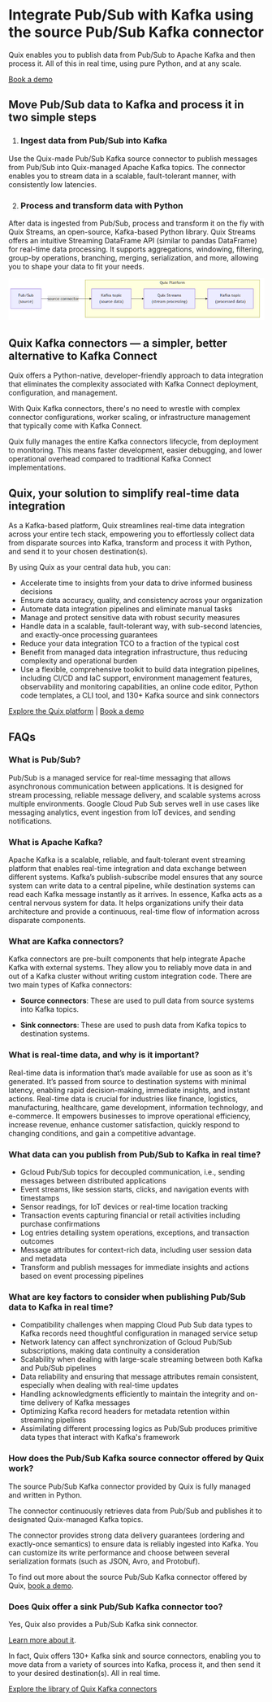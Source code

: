 <!--- BEGIN MARKDOWN --->
# Integrate Pub/Sub with Kafka using the source Pub/Sub Kafka connector

Quix enables you to publish data from Pub/Sub to Apache Kafka and then process it. All of this in real time, using pure Python, and at any scale. 

[Book a demo](https://share.hsforms.com/1iW0TmZzKQMChk0lxd_tGiw4yjw2)

## Move Pub/Sub data to Kafka and process it in two simple steps

1. ### Ingest data from Pub/Sub into Kafka

Use the Quix-made Pub/Sub Kafka source connector to publish messages from Pub/Sub into Quix-managed Apache Kafka topics. The connector enables you to stream data in a scalable, fault-tolerant manner, with consistently low latencies.

2. ### Process and transform data with Python

After data is ingested from Pub/Sub, process and transform it on the fly with Quix Streams, an open-source, Kafka-based Python library. Quix Streams offers an intuitive Streaming DataFrame API (similar to pandas DataFrame) for real-time data processing. It supports aggregations, windowing, filtering, group-by operations, branching, merging, serialization, and more, allowing you to shape your data to fit your needs.  

![Diagram](images/PubSub-source_diagram_1.png)

## Quix Kafka connectors — a simpler, better alternative to Kafka Connect

Quix offers a Python-native, developer-friendly approach to data integration that eliminates the complexity associated with Kafka Connect deployment, configuration, and management. 

With Quix Kafka connectors, there's no need to wrestle with complex connector configurations, worker scaling, or infrastructure management that typically come with Kafka Connect.

Quix fully manages the entire Kafka connectors lifecycle, from deployment to monitoring. This means faster development, easier debugging, and lower operational overhead compared to traditional Kafka Connect implementations.

## Quix, your solution to simplify real-time data integration

As a Kafka-based platform, Quix streamlines real-time data integration across your entire tech stack, empowering you to effortlessly collect data from disparate sources into Kafka, transform and process it with Python, and send it to your chosen destination(s).

By using Quix as your central data hub, you can:

* Accelerate time to insights from your data to drive informed business decisions  
* Ensure data accuracy, quality, and consistency across your organization  
* Automate data integration pipelines and eliminate manual tasks  
* Manage and protect sensitive data with robust security measures  
* Handle data in a scalable, fault-tolerant way, with sub-second latencies, and exactly-once processing guarantees  
* Reduce your data integration TCO to a fraction of the typical cost  
* Benefit from managed data integration infrastructure, thus reducing complexity and operational burden  
* Use a flexible, comprehensive toolkit to build data integration pipelines, including CI/CD and IaC support, environment management features, observability and monitoring capabilities, an online code editor, Python code templates, a CLI tool, and 130+ Kafka source and sink connectors

[Explore the Quix platform](https://portal.demo.quix.io/?workspace=demo-dataintegrationdemo-prod) | [Book a demo](https://share.hsforms.com/1iW0TmZzKQMChk0lxd_tGiw4yjw2)

## FAQs

### What is Pub/Sub?

Pub/Sub is a managed service for real-time messaging that allows asynchronous communication between applications. It is designed for stream processing, reliable message delivery, and scalable systems across multiple environments. Google Cloud Pub Sub serves well in use cases like messaging analytics, event ingestion from IoT devices, and sending notifications.

### What is Apache Kafka?

Apache Kafka is a scalable, reliable, and fault-tolerant event streaming platform that enables real-time integration and data exchange between different systems. Kafka’s publish-subscribe model ensures that any source system can write data to a central pipeline, while destination systems can read each Kafka message instantly as it arrives. In essence, Kafka acts as a central nervous system for data. It helps organizations unify their data architecture and provide a continuous, real-time flow of information across disparate components.

### What are Kafka connectors?

Kafka connectors are pre-built components that help integrate Apache Kafka with external systems. They allow you to reliably move data in and out of a Kafka cluster without writing custom integration code. There are two main types of Kafka connectors:

* **Source connectors**: These are used to pull data from source systems into Kafka topics.

* **Sink connectors**: These are used to push data from Kafka topics to destination systems.

### What is real-time data, and why is it important?

Real-time data is information that’s made available for use as soon as it's generated. It’s passed from source to destination systems with minimal latency, enabling rapid decision-making, immediate insights, and instant actions. Real-time data is crucial for industries like finance, logistics, manufacturing, healthcare, game development, information technology, and e-commerce. It empowers businesses to improve operational efficiency, increase revenue, enhance customer satisfaction, quickly respond to changing conditions, and gain a competitive advantage.

### What data can you publish from Pub/Sub to Kafka in real time?

* Gcloud Pub/Sub topics for decoupled communication, i.e., sending messages between distributed applications  
* Event streams, like session starts, clicks, and navigation events with timestamps  
* Sensor readings, for IoT devices or real-time location tracking  
* Transaction events capturing financial or retail activities including purchase confirmations  
* Log entries detailing system operations, exceptions, and transaction outcomes  
* Message attributes for context-rich data, including user session data and metadata  
* Transform and publish messages for immediate insights and actions based on event processing pipelines

### What are key factors to consider when publishing Pub/Sub data to Kafka in real time?

* Compatibility challenges when mapping Cloud Pub Sub data types to Kafka records need thoughtful configuration in managed service setup  
* Network latency can affect synchronization of Gcloud Pub/Sub subscriptions, making data continuity a consideration  
* Scalability when dealing with large-scale streaming between both Kafka and Pub/Sub pipelines  
* Data reliability and ensuring that message attributes remain consistent, especially when dealing with real-time updates  
* Handling acknowledgments efficiently to maintain the integrity and on-time delivery of Kafka messages  
* Optimizing Kafka record headers for metadata retention within streaming pipelines  
* Assimilating different processing logics as Pub/Sub produces primitive data types that interact with Kafka's framework

### How does the Pub/Sub Kafka source connector offered by Quix work?

The source Pub/Sub Kafka connector provided by Quix is fully managed and written in Python. 

The connector continuously retrieves data from Pub/Sub and publishes it to designated Quix-managed Kafka topics.  

The connector provides strong data delivery guarantees (ordering and exactly-once semantics) to ensure data is reliably ingested into Kafka. You can customize its write performance and choose between several serialization formats (such as JSON, Avro, and Protobuf).  

To find out more about the source Pub/Sub Kafka connector offered by Quix, [book a demo](https://share.hsforms.com/1iW0TmZzKQMChk0lxd_tGiw4yjw2).

### Does Quix offer a sink Pub/Sub Kafka connector too?

Yes, Quix also provides a Pub/Sub Kafka sink connector.

[Learn more about it](../../../quix-streams/sinks/coming-soon/PubSub-sink.md).

In fact, Quix offers 130+ Kafka sink and source connectors, enabling you to move data from a variety of sources into Kafka, process it, and then send it to your desired destination(s). All in real time.

[Explore the library of Quix Kafka connectors](https://quix.io/connectors)
<!--- END MARKDOWN --->
